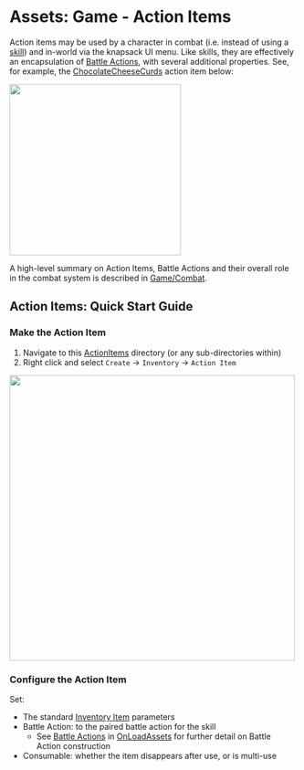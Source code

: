 # Assets:  Game - Action Items

Action items may be used by a character in combat (i.e. instead of using a [skill](../../Skills/)) and in-world via the knapsack UI menu.  Like skills, they are effectively an encapsulation of [Battle Actions](../BattleActions/), with several additional properties.  See, for example, the [ChocolateCheeseCurds](./ChocolateCheeseCurds.asset) action item below:

<img src="../../../../../InfoTools/Documentation/Game/OnLoadAssets/Inventory/ActionItemExample.png" width="300">

A high-level summary on Action Items, Battle Actions and their overall role in the combat system is described in [Game/Combat](../../Combat/).

## Action Items: Quick Start Guide

### Make the Action Item

1. Navigate to this [ActionItems](./) directory (or any sub-directories within)
2. Right click and select `Create` -> `Inventory` -> `Action Item`

<img src="../../../../../InfoTools/Documentation/Game/OnLoadAssets/Inventory/NewItemMenu.png" width="500">

### Configure the Action Item

Set:
* The standard [Inventory Item](../) parameters
* Battle Action: to the paired battle action for the skill
  * See [Battle Actions](../../BattleActions/) in [OnLoadAssets](../../) for further detail on Battle Action construction
* Consumable: whether the item disappears after use, or is multi-use
